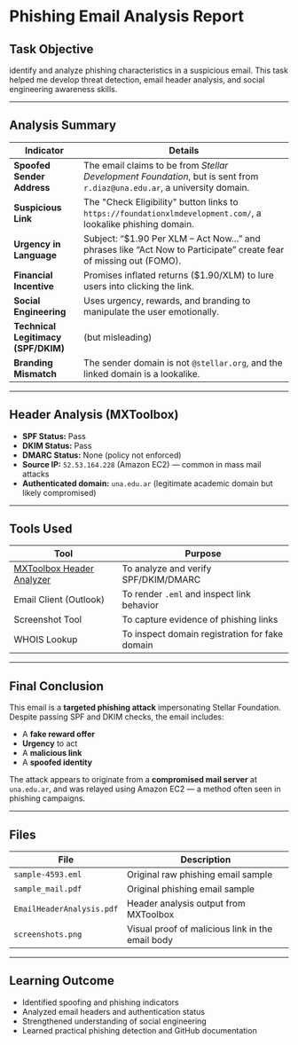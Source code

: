# Phishing Email Analysis Report

## Task Objective

identify and analyze phishing characteristics in a suspicious email. This task helped me develop threat detection, email header analysis, and social engineering awareness skills.

---


## Analysis Summary

| Indicator                     |Details |
|------------------------------|---------|
| **Spoofed Sender Address**   | The email claims to be from *Stellar Development Foundation*, but is sent from `r.diaz@una.edu.ar`, a university domain. |
| **Suspicious Link**          | The "Check Eligibility" button links to `https://foundationxlmdevelopment.com/`, a lookalike phishing domain. |
| **Urgency in Language**      | Subject: “$1.90 Per XLM – Act Now…” and phrases like “Act Now to Participate” create fear of missing out (FOMO). |
| **Financial Incentive**      | Promises inflated returns ($1.90/XLM) to lure users into clicking the link. |
| **Social Engineering**       | Uses urgency, rewards, and branding to manipulate the user emotionally. |
| **Technical Legitimacy (SPF/DKIM)** | (but misleading) | SPF and DKIM passed — indicating the email is sent from a valid domain (likely compromised). |
| **Branding Mismatch**        | The sender domain is not `@stellar.org`, and the linked domain is a lookalike. |

---

## Header Analysis (MXToolbox)

- **SPF Status:**  Pass
- **DKIM Status:**  Pass
- **DMARC Status:** None (policy not enforced)
- **Source IP:** `52.53.164.228` (Amazon EC2) — common in mass mail attacks
- **Authenticated domain:** `una.edu.ar` (legitimate academic domain but likely compromised)

---


## Tools Used

| Tool | Purpose |
|------|---------|
| [MXToolbox Header Analyzer](https://mxtoolbox.com/EmailHeaders.aspx) | To analyze and verify SPF/DKIM/DMARC |
| Email Client (Outlook) | To render `.eml` and inspect link behavior |
| Screenshot Tool | To capture evidence of phishing links |
| WHOIS Lookup | To inspect domain registration for fake domain |

---

## Final Conclusion

This email is a **targeted phishing attack** impersonating Stellar Foundation. Despite passing SPF and DKIM checks, the email includes:
- A **fake reward offer**
- **Urgency** to act
- A **malicious link**
- A **spoofed identity**

The attack appears to originate from a **compromised mail server** at `una.edu.ar`, and was relayed using Amazon EC2 — a method often seen in phishing campaigns.

---

## Files

| File | Description |
|---------------|-------------|
| `sample-4593.eml` | Original raw phishing email sample |
| `sample_mail.pdf` | Original phishing email sample |
| `EmailHeaderAnalysis.pdf` | Header analysis output from MXToolbox |
| `screenshots.png` | Visual proof of malicious link in the email body |

---

## Learning Outcome

-  Identified spoofing and phishing indicators
-  Analyzed email headers and authentication status
-  Strengthened understanding of social engineering
-  Learned practical phishing detection and GitHub documentation
